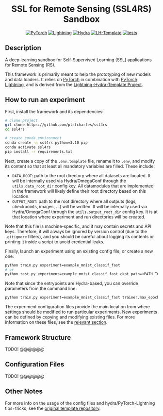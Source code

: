 <div align="center">

# SSL for Remote Sensing (SSL4RS) Sandbox

[![PyTorch](https://img.shields.io/badge/PyTorch-ee4c2c?logo=pytorch&logoColor=white)](https://pytorch.org/get-started/locally/)
[![Lightning](https://img.shields.io/badge/-Lightning-792ee5?logo=pytorchlightning&logoColor=white)](https://pytorchlightning.ai/%22)
[![Hydra](https://img.shields.io/badge/Config-Hydra-89b8cd)](https://hydra.cc/)
[![LH-Template](https://img.shields.io/badge/-LH--Template-017F2F?style=flat&logo=github&labelColor=gray)](https://github.com/ashleve/lightning-hydra-template)
[![tests](https://github.com/plstcharles/ssl4rs/actions/workflows/test.yml/badge.svg)](https://github.com/plstcharles/ssl4rs/actions/workflows/test.yml)

</div>

## Description

A deep learning sandbox for Self-Supervised Learning (SSL) applications for Remote Sensing (RS).

This framework is primarily meant to help the prototyping of new models and data loaders. It relies
on [PyTorch](https://pytorch.org/get-started/locally/) in combination with
[PyTorch Lightning](https://pytorchlightning.ai/), and is derived from the [Lightning-Hydra-Template
Project](https://github.com/ashleve/lightning-hydra-template).

## How to run an experiment

First, install the framework and its dependencies:

```bash
# clone project
git clone https://github.com/plstcharles/ssl4rs
cd ssl4rs

# create conda environment
conda create -n ssl4rs python=3.10 pip
conda activate ssl4rs
pip install -r requirements.txt
```

Next, create a copy of the `.env.template` file, rename it to `.env`, and modify its content so
that at least all mandatory variables are filled. These include:
 - `DATA_ROOT`: path to the root directory where all datasets are located. It will be internally
   used via Hydra/OmegaConf through the `utils.data_root_dir` config key. All datamodules that are
   implemented in the framework will likely define their root directory based on this location.
 - `OUTPUT_ROOT`: path to the root directory where all outputs (logs, checkpoints, images, ...) will
   be written. It will be internally used via Hydra/OmegaConf through the `utils.output_root_dir`
   config key. It is at that location where experiment and run directories will be created.

Note that this file is machine-specific, and it may contain secrets and API keys. Therefore, it will
always be ignored by version control (due to the `.gitignore` filters), and you should be careful
about logging its contents or printing it inside a script to avoid credential leaks.

Finally, launch an experiment using an existing config file, or create a new one:

```bash
python train.py experiment=example_mnist_classif_fast
# or
python test.py experiment=example_mnist_classif_fast ckpt_path=<PATH_TO_AN_EXISTING_CHECKPOINT>
```

Note that since the entrypoints are Hydra-based, you can override parameters from the command line:

```bash
python train.py experiment=example_mnist_classif_fast trainer.max_epochs=3
```

The experiment configuration files provide the main location from where settings should be modified
to run particular experiments. New experiments can be defined by copying and modifying existing
files. For more information on these files, see the [relevant section](#configuration-files).

## Framework Structure

TODO! @@@@@@

## Configuration Files

TODO! @@@@@@

## Other Notes

For more info on the usage of the config files and hydra/PyTorch-Lightning tips+tricks, see the
[original template repository](https://github.com/ashleve/lightning-hydra-template).
